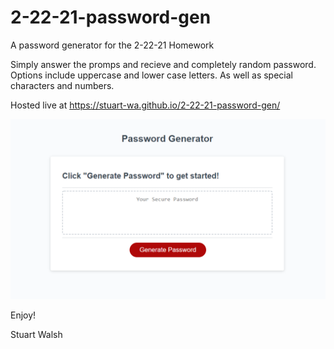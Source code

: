 # 2-22-21-password-gen
A password generator for the 2-22-21 Homework

Simply answer the promps and recieve and completely random password. Options include uppercase and lower case letters. As well as special characters and numbers. 

Hosted live at https://stuart-wa.github.io/2-22-21-password-gen/

![Screenshot](screenshot.png)

Enjoy!

Stuart Walsh
